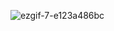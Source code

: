 ![ezgif-7-e123a486bc](https://github.com/styxx216/CV/assets/38997882/66d31241-6039-4dc8-9f0a-5243cffee294)
